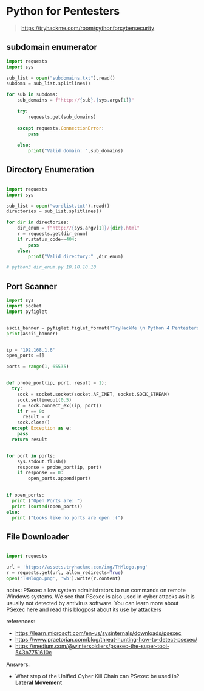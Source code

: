 # Python for Pentesters
> https://tryhackme.com/room/pythonforcybersecurity


## subdomain enumerator
```py
import requests 
import sys 

sub_list = open("subdomains.txt").read() 
subdoms = sub_list.splitlines()

for sub in subdoms:
    sub_domains = f"http://{sub}.{sys.argv[1]}" 

    try:
        requests.get(sub_domains)
    
    except requests.ConnectionError: 
        pass
    
    else:
        print("Valid domain: ",sub_domains)   

```


## Directory Enumeration
```py

import requests 
import sys 

sub_list = open("wordlist.txt").read() 
directories = sub_list.splitlines()

for dir in directories:
    dir_enum = f"http://{sys.argv[1]}/{dir}.html" 
    r = requests.get(dir_enum)
    if r.status_code==404: 
        pass
    else:
        print("Valid directory:" ,dir_enum)

# python3 dir_enum.py 10.10.10.10
```



## Port Scanner

```py
import sys
import socket
import pyfiglet


ascii_banner = pyfiglet.figlet_format("TryHackMe \n Python 4 Pentesters \nPort Scanner")
print(ascii_banner)


ip = '192.168.1.6' 
open_ports =[] 

ports = range(1, 65535)


def probe_port(ip, port, result = 1): 
  try: 
    sock = socket.socket(socket.AF_INET, socket.SOCK_STREAM) 
    sock.settimeout(0.5) 
    r = sock.connect_ex((ip, port))   
    if r == 0: 
      result = r 
    sock.close() 
  except Exception as e: 
    pass 
  return result


for port in ports: 
    sys.stdout.flush() 
    response = probe_port(ip, port) 
    if response == 0: 
        open_ports.append(port) 
    

if open_ports: 
  print ("Open Ports are: ") 
  print (sorted(open_ports)) 
else: 
  print ("Looks like no ports are open :(")
```


## File Downloader
```py

import requests

url = 'https://assets.tryhackme.com/img/THMlogo.png'
r = requests.get(url, allow_redirects=True)
open('THMlogo.png', 'wb').write(r.content)

```

notes:
PSexec allow system administrators to run commands on remote Windows systems. We see that PSexec is also used in cyber attacks as it is usually not detected by antivirus software. You can learn more about PSexec here and read this blogpost about its use by attackers

references:
- https://learn.microsoft.com/en-us/sysinternals/downloads/psexec
- https://www.praetorian.com/blog/threat-hunting-how-to-detect-psexec/
- https://medium.com/@wintersoldiers/psexec-the-super-tool-543b7751610c


Answers:
- What step of the Unified Cyber Kill Chain can PSexec be used in?
**Lateral Movement**
